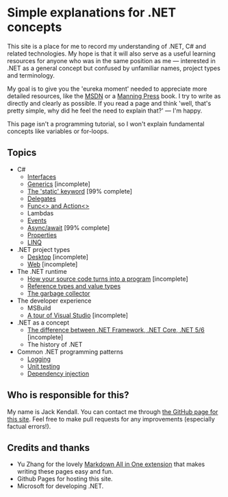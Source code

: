 # Simple explanations for .NET concepts

This site is a place for me to record my understanding of .NET, C# and related technologies. My hope is that it will also serve as a useful learning resources for anyone who was in the same position as me — interested in .NET as a general concept but confused by unfamiliar names, project types and terminology.

My goal is to give you the 'eureka moment' needed to appreciate more detailed resources, like the [MSDN](https://docs.microsoft.com/en-us/dotnet/) or a [Manning Press](https://www.manning.com/) book. I try to write as directly and clearly as possible. If you read a page and think 'well, that's pretty simple, why did he feel the need to explain that?' — I'm happy.

This page isn't a programming tutorial, so I won't explain fundamental concepts like variables or for-loops.

## Topics

* C#
  * [Interfaces](csharp/interfaces.md)
  * [Generics](csharp/generics.md) [incomplete]
  * [The 'static' keyword](csharp/static.md) [99% complete]
  * [Delegates](csharp/delegates.md)
  * [Func<> and Action<>](csharp/func-and-action.md)
  * Lambdas
  * [Events](csharp/events.md)
  * [Async/await](csharp/async-await.md) [99% complete]
  * [Properties](csharp/properties.md)
  * [LINQ](csharp/linq.md)
* .NET project types
  * [Desktop](project-types/desktop-project-types.md) [incomplete]
  * [Web](project-types/web-project-types.md) [incomplete]
* The .NET runtime
  * [How your source code turns into a program](dotnet-runtime/source-to-execution.md) [incomplete]
  * [Reference types and value types](dotnet-runtime/reference-types-and-value-types.md)
  * [The garbage collector](dotnet-runtime/garbage-collector.md)
* The developer experience
  * MSBuild
  * [A tour of Visual Studio](developer-experience/vs-tour.md) [incomplete]
* .NET as a concept
  * [The difference between .NET Framework, .NET Core, .NET 5/6](general-dotnet/dotnet-versions.md) [incomplete]
  * The history of .NET
* Common .NET programming patterns
  * [Logging](common-patterns/logging.md)
  * [Unit testing](common-patterns/unit-testing.md)
  * [Dependency injection](common-patterns/dependency-injection.md)

## Who is responsible for this?

My name is Jack Kendall. You can contact me through [the GitHub page for this site](https://github.com/jkendall327/dotnet-explanations). Feel free to make pull requests for any improvements (especially factual errors!).

## Credits and thanks

* Yu Zhang for the lovely [Markdown All in One extension](https://marketplace.visualstudio.com/items?itemName=yzhang.markdown-all-in-one) that makes writing these pages easy and fun.
* Github Pages for hosting this site.
* Microsoft for developing .NET.
